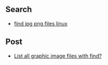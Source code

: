 

## Search

* [find jpg png files linux](https://www.google.com/search?q=find+jpg+png+files+linux)


## Post

* [List all graphic image files with find?](https://stackoverflow.com/questions/16758105/list-all-graphic-image-files-with-find)
